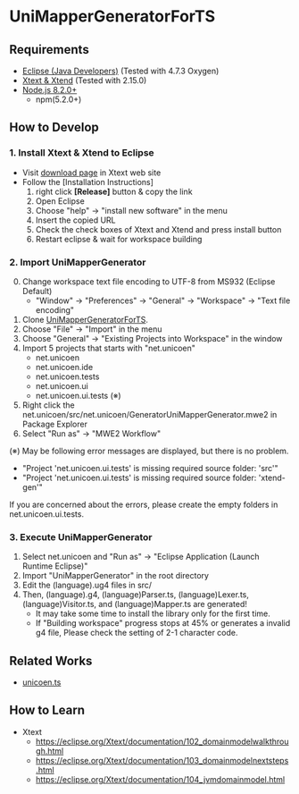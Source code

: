 # UniMapperGeneratorForTS

Requirements
---

* [Eclipse (Java Developers)](https://eclipse.org/) (Tested with 4.7.3 Oxygen) 
* [Xtext & Xtend](https://www.eclipse.org/xtend/download.html) (Tested with 2.15.0) 
* [Node.js 8.2.0+](https://nodejs.org/ja/)
  * npm(5.2.0+)

How to Develop
---

### 1. Install Xtext & Xtend to Eclipse
* Visit [download page](http://download.eclipse.org/modeling/tmf/xtext/updates/composite/releases/) in Xtext web site
* Follow the [Installation Instructions]
  1. right click **[Release]** button & copy the link 
  1. Open Eclipse
  1. Choose "help" -> "install new software" in the menu
  1. Insert the copied URL
  1. Check the check boxes of Xtext and Xtend and press install button
  1. Restart eclipse & wait for workspace building

### 2. Import UniMapperGenerator
0. Change workspace text file encoding to UTF-8 from MS932 (Eclipse Default)
    + "Window" -> "Preferences" -> "General" -> "Workspace" -> "Text file encoding"
1. Clone [UniMapperGeneratorForTS](https://github.com/UnicoenProject/UniMapperGeneratorForTS).
2. Choose "File" -> "Import" in the menu
3. Choose "General" -> "Existing Projects into Workspace" in the window
4. Import 5 projects that starts with "net.unicoen"
    + net.unicoen
    + net.unicoen.ide
    + net.unicoen.tests
    + net.unicoen.ui
    + net.unicoen.ui.tests (※)
5. Right click the net.unicoen/src/net.unicoen/GeneratorUniMapperGenerator.mwe2 in Package Explorer
6. Select "Run as" -> "MWE2 Workflow"

(※) May be following error messages are displayed, but there is no problem. 

* "Project 'net.unicoen.ui.tests' is missing required source folder: 'src'"
* "Project 'net.unicoen.ui.tests' is missing required source folder: 'xtend-gen'"

If you are concerned about the errors, please create the empty folders in net.unicoen.ui.tests.
      
### 3. Execute UniMapperGenerator
1. Select net.unicoen and "Run as" -> "Eclipse Application (Launch Runtime Eclipse)"
2. Import "UniMapperGenerator" in the root directory
3. Edit the (language).ug4 files in src/
4. Then, (language).g4, (language)Parser.ts, (language)Lexer.ts, (language)Visitor.ts, and (language)Mapper.ts are generated!
   + It may take some time to install the library only for the first time.
   + If "Building workspace" progress stops at 45% or generates a invalid g4 file, Please check the setting of 2-1 character code.

Related Works
---
- [unicoen.ts](https://github.com/UnicoenProject/unicoen.ts)

How to Learn
---
- Xtext
  - https://eclipse.org/Xtext/documentation/102_domainmodelwalkthrough.html
  - https://eclipse.org/Xtext/documentation/103_domainmodelnextsteps.html
  - https://eclipse.org/Xtext/documentation/104_jvmdomainmodel.html
